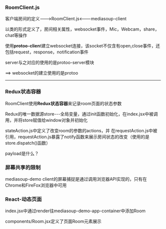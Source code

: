 ### RoomClient.js

客户端房间的定义--->RoomClient.js<---mediasoup-client

以类的形式定义了，房间相关属性，websocket事件，Mic，Webcam，share，chat等操作

使用**protoo-clien**t建立websocket连接，该socket不仅含有open,close事件，还包括request，response，notification事件

server与之对应的使用的是protoo-server模块

==> websocket的建立使用的是protoo

---

### Redux状态容器

RoomClient使用**Redux状态容器**来记录room页面的状态参数

Redux的唯一数据源store---全局变量，通过init函数初始化，在index.jsx中被调用，并将store赋值给window对象并初始化

stateAction.js中定义了改变room的参数的actions，并 在requestAction.js中被引用，requestAction.js暴露了notify函数来展示房间状态的改变（使用的是store.dispatch()函数）

payload是什么？

### 屏幕共享的限制

mediasoup-demo client的屏幕捕捉是通过调用浏览器API实现的，只有在Chrome和FireFox浏览器中可用

### React-动态页面

index.jsx中通过render往mediasoup-demo-app-container中添加Room

components/Room.jsx定义了页面Room元素展示

### 



